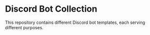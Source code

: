 # Discord Bot Collection

This repository contains different Discord bot templates, each serving different purposes.
